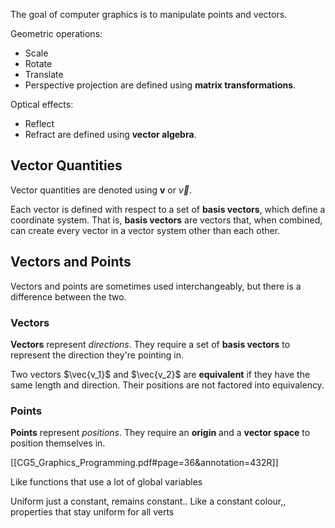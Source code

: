 The goal of computer graphics is to manipulate points and vectors.

Geometric operations:
- Scale
- Rotate
- Translate
- Perspective projection
are defined using **matrix transformations**.

Optical effects:
- Reflect
- Refract
are defined using **vector algebra**.

## Vector Quantities
Vector quantities are denoted using **v** or $\vec{v}$. 

Each vector is defined with respect to a set of **basis vectors**, which define a coordinate system. That is, **basis vectors** are vectors that, when combined, can create every vector in a vector system other than each other.

## Vectors and Points
Vectors and points are sometimes used interchangeably, but there is a difference between the two.

### Vectors
**Vectors** represent *directions*. They require a set of **basis vectors** to represent the direction they're pointing in.

Two vectors $\vec{v_1}$ and $\vec{v_2}$ are **equivalent** if they have the same length and direction. Their positions are not factored into equivalency.

### Points
**Points** represent *positions*. They require an **origin** and a **vector space** to position themselves in.

[[CG5_Graphics_Programming.pdf#page=36&annotation=432R]]

Like functions that use a lot of global variables

Uniform just a constant, remains constant.. Like a constant colour,, properties that stay uniform for all verts
